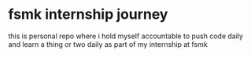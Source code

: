 # fsmk internship journey

this is personal repo where i hold myself accountable to push code daily and learn a thing or two daily as part of my internship at fsmk
